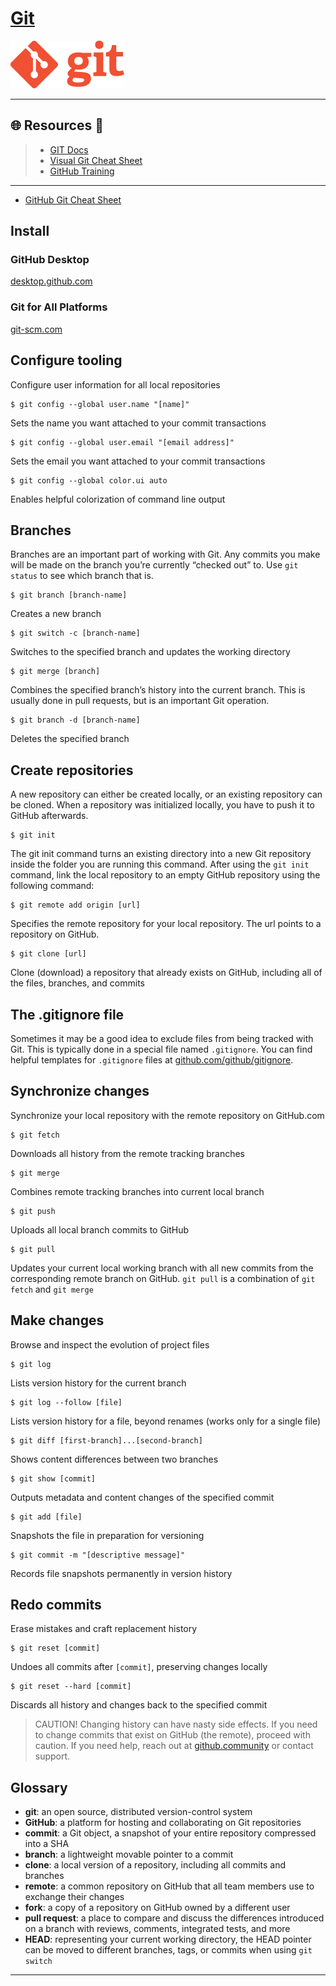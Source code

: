 # [Git](https://git-scm.com/)

![](.gitbook/assets/git.png)

---

## 🌐 Resources 🔗

> - [GIT Docs](https://git-scm.com/doc)
> - [Visual Git Cheat Sheet](https://ndpsoftware.com/git-cheatsheet.html)
> - [GitHub Training](https://githubtraining.github.io/training-manual/#/01_getting_ready_for_class)

---

- [GitHub Git Cheat Sheet](https://training.github.com/downloads/github-git-cheat-sheet/)

## Install

### GitHub Desktop

[desktop.github.com](https://desktop.github.com/)

### Git for All Platforms

[git-scm.com](https://git-scm.com/)

## Configure tooling

Configure user information for all local repositories

```
$ git config --global user.name "[name]"
```

Sets the name you want attached to your commit transactions

```
$ git config --global user.email "[email address]"
```

Sets the email you want attached to your commit transactions

```
$ git config --global color.ui auto
```

Enables helpful colorization of command line output

## Branches

Branches are an important part of working with Git. Any commits you make will be made on the branch you’re currently “checked out” to. Use `git status` to see which branch that is.

```
$ git branch [branch-name]
```

Creates a new branch

```
$ git switch -c [branch-name]
```

Switches to the specified branch and updates the working directory

```
$ git merge [branch]
```

Combines the specified branch’s history into the current branch. This is usually done in pull requests, but is an important Git operation.

```
$ git branch -d [branch-name]
```

Deletes the specified branch

## Create repositories

A new repository can either be created locally, or an existing repository can be cloned. When a repository was initialized locally, you have to push it to GitHub afterwards.

```
$ git init
```

The git init command turns an existing directory into a new Git repository inside the folder you are running this command. After using the `git init` command, link the local repository to an empty GitHub repository using the following command:

```
$ git remote add origin [url]
```

Specifies the remote repository for your local repository. The url points to a repository on GitHub.

```
$ git clone [url]
```

Clone (download) a repository that already exists on GitHub, including all of the files, branches, and commits

## The .gitignore file

Sometimes it may be a good idea to exclude files from being tracked with Git. This is typically done in a special file named `.gitignore`. You can find helpful templates for `.gitignore` files at [github.com/github/gitignore](https://github.com/github/gitignore).

## Synchronize changes

Synchronize your local repository with the remote repository on GitHub.com

```
$ git fetch
```

Downloads all history from the remote tracking branches

```
$ git merge
```

Combines remote tracking branches into current local branch

```
$ git push
```

Uploads all local branch commits to GitHub

```
$ git pull
```

Updates your current local working branch with all new commits from the corresponding remote branch on GitHub. `git pull` is a combination of `git fetch` and `git merge`

## Make changes

Browse and inspect the evolution of project files

```
$ git log
```

Lists version history for the current branch

```
$ git log --follow [file]
```

Lists version history for a file, beyond renames (works only for a single file)

```
$ git diff [first-branch]...[second-branch]
```

Shows content differences between two branches

```
$ git show [commit]
```

Outputs metadata and content changes of the specified commit

```
$ git add [file]
```

Snapshots the file in preparation for versioning

```
$ git commit -m "[descriptive message]"
```

Records file snapshots permanently in version history

## Redo commits

Erase mistakes and craft replacement history

```
$ git reset [commit]
```

Undoes all commits after `[commit]`, preserving changes locally

```
$ git reset --hard [commit]
```

Discards all history and changes back to the specified commit

> CAUTION! Changing history can have nasty side effects. If you need to change commits that exist on GitHub (the remote), proceed with caution. If you need help, reach out at [github.community](https://github.community/) or contact support.

## Glossary

- **git**: an open source, distributed version-control system
- **GitHub**: a platform for hosting and collaborating on Git repositories
- **commit**: a Git object, a snapshot of your entire repository compressed into a SHA
- **branch**: a lightweight movable pointer to a commit
- **clone**: a local version of a repository, including all commits and branches
- **remote**: a common repository on GitHub that all team members use to exchange their changes
- **fork**: a copy of a repository on GitHub owned by a different user
- **pull request**: a place to compare and discuss the differences introduced on a branch with reviews, comments, integrated tests, and more
- **HEAD**: representing your current working directory, the HEAD pointer can be moved to different branches, tags, or commits when using `git switch`

---


